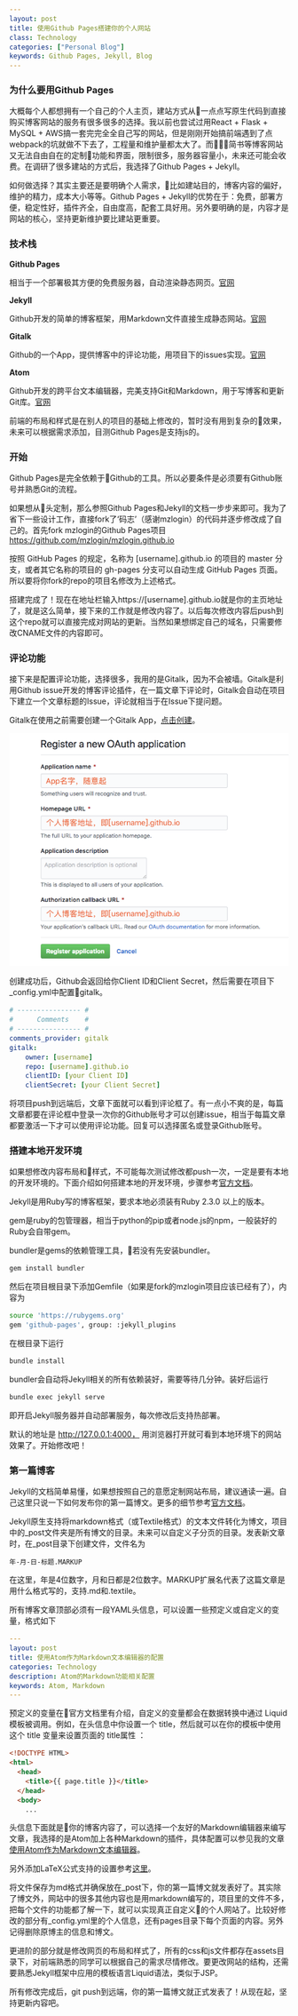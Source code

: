 ```yaml
---
layout: post
title: 使用Github Pages搭建你的个人网站
class: Technology
categories: ["Personal Blog"]
keywords: Github Pages, Jekyll, Blog
---
```


### **为什么要用Github Pages**
大概每个人都想拥有一个自己的个人主页，建站方式从一点点写原生代码到直接购买博客网站的服务有很多很多的选择。我以前也尝试过用React + Flask + MySQL + AWS搞一套完完全全自己写的网站，但是刚刚开始搞前端遇到了点webpack的坑就做不下去了，工程量和维护量都太大了。而简书等博客网站又无法自由自在的定制功能和界面，限制很多，服务器容量小，未来还可能会收费。在调研了很多建站的方式后，我选择了Github Pages + Jekyll。

如何做选择？其实主要还是要明确个人需求，比如建站目的，博客内容的偏好，维护的精力，成本大小等等。Github Pages + Jekyll的优势在于：免费，部署方便，稳定性好，插件齐全，自由度高，配套工具好用。另外要明确的是，内容才是网站的核心，坚持更新维护要比建站更重要。

### **技术栈**
**Github Pages**

相当于一个部署极其方便的免费服务器，自动渲染静态网页。[官网](https://pages.github.com/)

**Jekyll**

Github开发的简单的博客框架，用Markdown文件直接生成静态网站。[官网](https://www.jekyll.com.cn/)

**Gitalk**

Github的一个App，提供博客中的评论功能，用项目下的issues实现。[官网](https://github.com/gitalk/gitalk)

**Atom**

Github开发的跨平台文本编辑器，完美支持Git和Markdown，用于写博客和更新Git库。[官网](https://atom.io/)

前端的布局和样式是在别人的项目的基础上修改的，暂时没有用到复杂的效果，未来可以根据需求添加，目测Github Pages是支持js的。


### **开始**
Github Pages是完全依赖于Github的工具。所以必要条件是必须要有Github账号并熟悉Git的流程。

如果想从头定制，那么参照Github Pages和Jekyll的文档一步步来即可。我为了省下一些设计工作，直接fork了‘码志’（感谢mzlogin）的代码并逐步修改成了自己的。首先fork mzlogin的Github Pages项目 https://github.com/mzlogin/mzlogin.github.io

按照 GitHub Pages 的规定，名称为 [username].github.io 的项目的 master 分支，或者其它名称的项目的 gh-pages 分支可以自动生成 GitHub Pages 页面。所以要将你fork的repo的项目名修改为上述格式。

搭建完成了！现在在地址栏输入https://[username].github.io就是你的主页地址了，就是这么简单，接下来的工作就是修改内容了。以后每次修改内容后push到这个repo就可以直接完成对网站的更新。当然如果想绑定自己的域名，只需要修改CNAME文件的内容即可。

### **评论功能**
接下来是配置评论功能，选择很多，我用的是Gitalk，因为不会被墙。Gitalk是利用Github issue开发的博客评论插件，在一篇文章下评论时，Gitalk会自动在项目下建立一个文章标题的Issue，评论就相当于在Issue下提问题。

Gitalk在使用之前需要创建一个Gitalk App，[点击创建](https://github.com/settings/applications/new)。

![Gitalk Application](/images/blog/markdown-img-paste-20190202102405963.png)

创建成功后，Github会返回给你Client ID和Client Secret，然后需要在项目下_config.yml中配置gitalk。
``` yml
# ---------------- #
#      Comments    #
# ---------------- #
comments_provider: gitalk
gitalk:
    owner: [username]
    repo: [username].github.io
    clientID: [your Client ID]
    clientSecret: [your Client Secret]
```
将项目push到远端后，文章下面就可以看到评论框了。有一点小不爽的是，每篇文章都要在评论框中登录一次你的Github账号才可以创建issue，相当于每篇文章都要激活一下才可以使用评论功能。回复可以选择匿名或登录Github账号。

### **搭建本地开发环境**
如果想修改内容布局和样式，不可能每次测试修改都push一次，一定是要有本地的开发环境的。下面介绍如何搭建本地的开发环境，步骤参考[官方文档](https://help.github.com/articles/setting-up-your-github-pages-site-locally-with-jekyll/#step-2-install-jekyll-using-bundler)。

Jekyll是用Ruby写的博客框架，要求本地必须装有Ruby 2.3.0 以上的版本。

gem是ruby的包管理器，相当于python的pip或者node.js的npm，一般装好的Ruby会自带gem。

bundler是gems的依赖管理工具，若没有先安装bundler。
```sh
gem install bundler
```
然后在项目根目录下添加Gemfile（如果是fork的mzlogin项目应该已经有了），内容为
```sh
source 'https://rubygems.org'
gem 'github-pages', group: :jekyll_plugins
```
在根目录下运行
```sh
bundle install
```
bundler会自动将Jekyll相关的所有依赖装好，需要等待几分钟。装好后运行
```sh
bundle exec jekyll serve
```
即开启Jekyll服务器并自动部署服务，每次修改后支持热部署。

默认的地址是 http://127.0.0.1:4000， 用浏览器打开就可看到本地环境下的网站效果了。开始修改吧！

### **第一篇博客**
Jekyll的文档简单易懂，如果想按照自己的意愿定制网站布局，建议通读一遍。自己这里只说一下如何发布你的第一篇博文。更多的细节参考[官方文档](https://www.jekyll.com.cn/)。

Jekyll原生支持将markdown格式（或Textile格式）的文本文件转化为博文，项目中的_post文件夹是所有博文的目录。未来可以自定义子分页的目录。发表新文章时，在_post目录下创建文件，文件名为
```
年-月-日-标题.MARKUP
```
在这里，年是4位数字，月和日都是2位数字。MARKUP扩展名代表了这篇文章是用什么格式写的，支持.md和.textile。

所有博客文章顶部必须有一段YAML头信息，可以设置一些预定义或自定义的变量，格式如下
```yml
---
layout: post
title: 使用Atom作为Markdown文本编辑器的配置
categories: Technology
description: Atom的Markdown功能相关配置
keywords: Atom, Markdown
---
```
预定义的变量在官方文档里有介绍，自定义的变量都会在数据转换中通过 Liquid 模板被调用。例如，在头信息中你设置一个 title，然后就可以在你的模板中使用这个 title 变量来设置页面的 title属性 ：
```html
<!DOCTYPE HTML>
<html>
  <head>
    <title>{{ page.title }}</title>
  </head>
  <body>
    ...
```
头信息下面就是你的博客内容了，可以选择一个友好的Markdown编辑器来编写文章，我选择的是Atom加上各种Markdown的插件，具体配置可以参见我的文章[使用Atom作为Markdown文本编辑器](https://minghao23.github.io/2019/02/01/Atom/)。

另外添加LaTeX公式支持的设置参考[这里](https://todebug.com/add-eqution-support-in-jekyll/)。

将文件保存为md格式并确保放在_post下，你的第一篇博文就发表好了。其实除了博文外，网站中的很多其他内容也是用markdown编写的，项目里的文件不多，把每个文件的功能都了解一下，就可以实现真正自定义的个人网站了。比较好修改的部分有_config.yml里的个人信息，还有pages目录下每个页面的内容。另外记得删除原博主的信息和博文。

更进阶的部分就是修改网页的布局和样式了，所有的css和js文件都存在assets目录下，对前端熟悉的同学可以根据自己的需求尽情修改。要更改网站的结构，还需要熟悉Jekyll框架中应用的模板语言Liquid语法，类似于JSP。

所有修改完成后，git push到远端，你的第一篇博文就正式发表了！从现在起，坚持更新内容吧。
